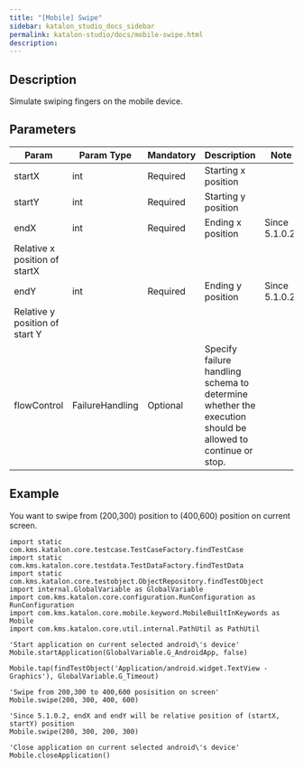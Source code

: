 ```yaml
---
title: "[Mobile] Swipe" 
sidebar: katalon_studio_docs_sidebar
permalink: katalon-studio/docs/mobile-swipe.html 
description: 
---
```

Description
-----------

Simulate swiping fingers on the mobile device.

Parameters
----------

| Param | Param Type | Mandatory | Description | Note |
| --- | --- | --- | --- | --- |
| startX | int | Required | Starting x position |   |
| startY | int | Required | Starting y position |   |
| endX | int | Required | Ending x position | Since 5.1.0.2:  
Relative x position of startX |
| endY | int | Required | Ending y position | Since 5.1.0.2  
Relative y position of start Y |
| flowControl | FailureHandling | Optional | Specify failure handling schema to determine whether the execution should be allowed to continue or stop. |   |

Example 
--------

You want to swipe from (200,300) position to (400,600) position on current screen.

```
import static com.kms.katalon.core.testcase.TestCaseFactory.findTestCase
import static com.kms.katalon.core.testdata.TestDataFactory.findTestData
import static com.kms.katalon.core.testobject.ObjectRepository.findTestObject
import internal.GlobalVariable as GlobalVariable
import com.kms.katalon.core.configuration.RunConfiguration as RunConfiguration
import com.kms.katalon.core.mobile.keyword.MobileBuiltInKeywords as Mobile
import com.kms.katalon.core.util.internal.PathUtil as PathUtil

'Start application on current selected android\'s device'
Mobile.startApplication(GlobalVariable.G_AndroidApp, false)

Mobile.tap(findTestObject('Application/android.widget.TextView - Graphics'), GlobalVariable.G_Timeout)

'Swipe from 200,300 to 400,600 posisition on screen'
Mobile.swipe(200, 300, 400, 600)
 
'Since 5.1.0.2, endX and endY will be relative position of (startX, startY) position
Mobile.swipe(200, 300, 200, 300)

'Close application on current selected android\'s device'
Mobile.closeApplication()
```